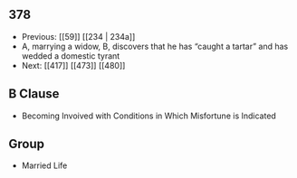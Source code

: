 ## 378
- Previous: [[59]] [[234 | 234a]] 
- A, marrying a widow, B, discovers that he has “caught a tartar” and has wedded a domestic tyrant
- Next: [[417]] [[473]] [[480]] 

## B Clause
- Becoming Invoived with Conditions in Which Misfortune is Indicated

## Group
- Married Life

